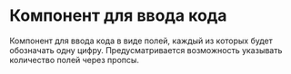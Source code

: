 # Компонент для ввода кода

Компонент для ввода кода в виде полей, каждый из которых будет обозначать одну цифру. Предусматривается возможность указывать количество полей через пропсы.